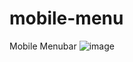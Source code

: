 # mobile-menu
Mobile  Menubar
![image](https://github.com/nabinjana-dsc/mobile-menu/assets/120771456/86d801d6-9f21-415b-9a88-035fcc1a9435)
